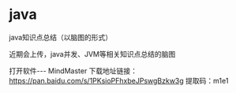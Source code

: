 # java
java知识点总结（以脑图的形式）

近期会上传，java并发、JVM等相关知识点总结的脑图

打开软件--- MindMaster  下载地址链接：https://pan.baidu.com/s/1PKsioPFhxbeJPswgBzkw3g 提取码：m1e1 

